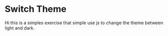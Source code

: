 # Switch Theme

Hi this is a simples exercise that simple use js to change the theme between light and dark.

